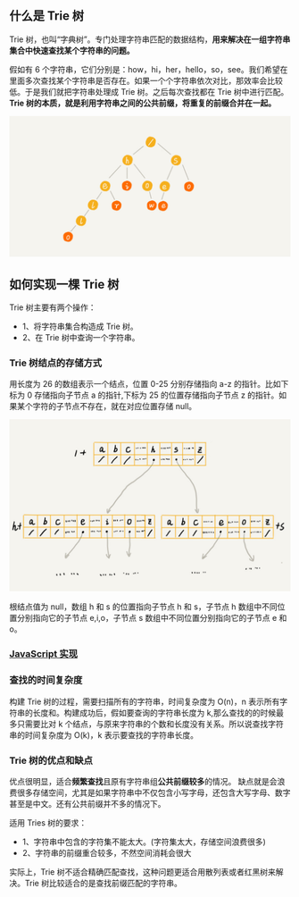 ## 什么是 Trie 树

Trie 树，也叫“字典树”。专门处理字符串匹配的数据结构，**用来解决在一组字符串集合中快速查找某个字符串的问题。**

假如有 6 个字符串，它们分别是：how，hi，her，hello，so，see。我们希望在里面多次查找某个字符串是否存在。如果一个个字符串依次对比，那效率会比较低。于是我们就把字符串处理成 Trie 树。之后每次查找都在 Trie 树中进行匹配。**Trie 树的本质，就是利用字符串之间的公共前缀，将重复的前缀合并在一起。**

![什么是Trie树](./images/Trie_define.jpg)

## 如何实现一棵 Trie 树

Trie 树主要有两个操作：

- 1、将字符串集合构造成 Trie 树。
- 2、在 Trie 树中查询一个字符串。

### Trie 树结点的存储方式

用长度为 26 的数组表示一个结点，位置 0-25 分别存储指向 a-z 的指针。比如下标为 0 存储指向子节点 a 的指针,下标为 25 的位置存储指向子节点 z 的指针。如果某个字符的子节点不存在，就在对应位置存储 null。

![什么是Trie树](./images/Trie_node.jpg)

根结点值为 null，数组 h 和 s 的位置指向子节点 h 和 s，子节点 h 数组中不同位置分别指向它的子节点 e,i,o，子节点 s 数组中不同位置分别指向它的子节点 e 和 o。

### [JavaScript 实现](./Trie.js)

### 查找的时间复杂度

构建 Trie 树的过程，需要扫描所有的字符串，时间复杂度为 O(n)，n 表示所有字符串的长度和。构建成功后，假如要查询的字符串长度为 k,那么查找的的时候最多只需要比对 k 个结点，与原来字符串的个数和长度没有关系。所以说查找字符串的时间复杂度为 O(k)，k 表示要查找的字符串长度。

### Trie 树的优点和缺点

优点很明显，适合**频繁查找**且原有字符串组**公共前缀较多**的情况。
缺点就是会浪费很多存储空间，尤其是如果字符串中不仅包含小写字母，还包含大写字母、数字甚至是中文。还有公共前缀并不多的情况下。

适用 Tries 树的要求：

- 1、字符串中包含的字符集不能太大。(字符集太大，存储空间浪费很多)
- 2、字符串的前缀重合较多，不然空间消耗会很大

实际上，Trie 树不适合精确匹配查找，这种问题更适合用散列表或者红黑树来解决。Trie 树比较适合的是查找前缀匹配的字符串。
